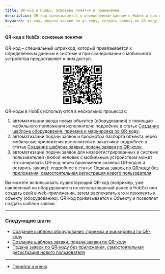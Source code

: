 ```yaml
---
title: QR-код в HubEx. Основные понятия и применение
description: QR-код привязывается к определенным данным в Hubex и при сканировании с мобильного устройства предоставляет к ним доступ. Вы можете использовать существующий QR-код или создать свой в web-приложении, распечатать его и приклеить к объекту.
keywords: qr-код, подача заявки по qr-коду, создать заявку по QR-коду, самостоятельная регистрация, отсканировать QR-код, незарегистрированные пользователи, приемка и маркировка, hubex, хабекс, хубекс, хабикс
---
```


#### QR-код в HubEx: основные понятия
<html>
<meta charset="utf-8">

</html>

<body>
<p>QR-код – специальный штрихкод, который привязывается к определенным данным в системе и при сканировании с мобильного
    устройства предоставляет к ним доступ.</p>
      <div>
        <img style="margin: 0 auto; display: block; max-width: 25%;"
             src="/attachments/images/FAQ/USER/CreatingObjTemplates/QRcode.jpg"/>
    </div>
    
<p>QR-коды в HubEx используются в нескольких процессах:</p>
<ol>
    <li>автоматизации ввода новых объектов (оборудования) с помощью мобильного приложения исполнителя: подробнее в статье
        <a href="https://wiki.hubex.ru/docs/FAQ/RU/user/CreatingObjTemplates.html">Создание шаблона оборудования, приемка и маркировка по QR-коду</a>;
    </li>
    <li>автоматизации подачи заявок и просмотра паспорта объекта через мобильные приложения исполнителя и заказчика:
        подробнее в статье <a href="https://wiki.hubex.ru/docs/FAQ/RU/user/CreatingTaskTemplates.html">Создание шаблона заявки, подача заявки по QR-коду</a>;
    </li>
    <li>автоматизации подачи заявок для незарегистрированных в системе пользователей (любой человек с мобильным
        устройством может отсканировать QR-код через приложение сканера QR-кодов и оставить заявку): подробнее в статье
        <a href="https://wiki.hubex.ru/docs/FAQ/RU/user/SelfRegister.html">Подача заявок по QR-коду без приложения, самостоятельная регистрация нового пользователя</a>.
    </li>
</ol>
<p>Вы можете использовать существующий QR-код (например, уже наклеенный на оборудование и не использованный ранее в
    HubEx) или создать свой в web-приложении, затем распечатать его и приклеить к объекту (оборудованию). QR-код привязывается к Объекту и позволяет создать шаблон заявки.</p>
</body>


___
### Следующие шаги:
- [Создание шаблона оборудования, приемка и маркировка по QR-коду](./CreatingObjTemplates.md)
- [Создание шаблона заявки, подача заявки по QR-коду](./CreatingTaskTemplates.md)
- [Подача заявок по QR-коду без приложения, самостоятельная регистрация нового пользователя](./SelfRegister.md)


____
- [Перейти в меню](http://wiki.hubex.ru)
